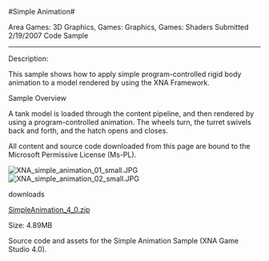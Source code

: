 #Simple Animation#

Area
Games: 3D Graphics, Games: Graphics, Games: Shaders
Submitted
2/19/2007
Code Sample

---

Description:

This sample shows how to apply simple program-controlled rigid body animation to a model rendered by using the XNA Framework.

Sample Overview

A tank model is loaded through the content pipeline, and then rendered by using a program-controlled animation. The wheels turn, the turret swivels back and forth, and the hatch opens and closes.

All content and source code downloaded from this page are bound to the Microsoft Permissive License (Ms-PL).

![XNA_simple_animation_01_small.JPG](https://github.com/DDReaper/XNAGameStudio/blob/master/Images/XNA_simple_animation_01_small.JPG)![XNA_simple_animation_02_small.JPG](https://github.com/DDReaper/XNAGameStudio/blob/master/Images/XNA_simple_animation_02_small.JPG)
	
downloads

[SimpleAnimation_4_0.zip](https://github.com/DDReaper/XNAGameStudio/blob/master/Samples/SimpleAnimation_4_0.zip?raw=true)

Size: 4.89MB

Source code and assets for the Simple Animation Sample (XNA Game Studio 4.0). 